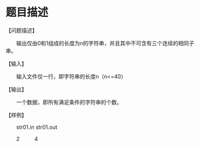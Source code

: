 # 题目描述


<p>
	【问题描述】
</p>
<p style="text-indent:21.0000pt;">
	输出仅由0和1组成的长度为n的字符串，并且其中不可含有三个连续的相同子串。
</p>
<p>
	【输入】
</p>
<p style="text-indent:21.0000pt;">
	输入文件仅一行，即字符串的长度n（n&lt;=40）
</p>
<p>
	【输出】
</p>
<p style="text-indent:21.0000pt;">
	一个数据，即所有满足条件的字符串的个数。
</p>
<p>
	【样例】
</p>
<p style="text-indent:21.0000pt;">
	str01.in					str01.out
</p>
<p style="text-indent:21.0000pt;">
	2          4
</p>
<br/>
